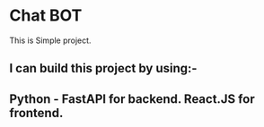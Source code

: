 # Chat BOT
This is Simple project.

## I can build this project by using:-
Python - FastAPI for backend.
React.JS for frontend.
-------------------------------------
